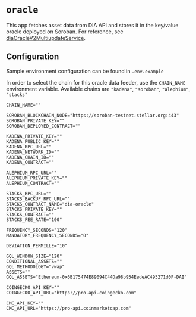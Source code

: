 # `oracle`

This app fetches asset data from DIA API and stores it in the key/value oracle deployed on Soroban. For reference, see [diaOracleV2MultiupdateService](https://github.com/diadata-org/diadata/tree/master/cmd/blockchain/ethereum/diaOracleV2MultiupdateService>).

## Configuration

Sample environment configuration can be found in `.env.example`

In order to select the chain for this oracle data feeder, use the `CHAIN_NAME` environment variable. Available chains are `"kadena"`, `"soroban"`, `"alephium"`, `"stacks"`

```properties
CHAIN_NAME=""

SOROBAN_BLOCKCHAIN_NODE="https://soroban-testnet.stellar.org:443"
SOROBAN_PRIVATE_KEY=""
SOROBAN_DEPLOYED_CONTRACT=""

KADENA_PRIVATE_KEY=""
KADENA_PUBLIC_KEY=""
KADENA_RPC_URL=""
KADENA_NETWORK_ID=""
KADENA_CHAIN_ID=""
KADENA_CONTRACT=""

ALEPHIUM_RPC_URL=""
ALEPHIUM_PRIVATE_KEY=""
ALEPHIUM_CONTRACT=""

STACKS_RPC_URL=""
STACKS_BACKUP_RPC_URL=""
STACKS_CONTRACT_NAME="dia-oracle"
STACKS_PRIVATE_KEY=""
STACKS_CONTRACT=""
STACKS_FEE_RATE="100"

FREQUENCY_SECONDS="120"
MANDATORY_FREQUENCY_SECONDS="0"

DEVIATION_PERMILLE="10"

GQL_WINDOW_SIZE="120"
CONDITIONAL_ASSETS=""
GQL_METHODOLOGY="vwap"
ASSETS=""
GQL_ASSETS="Ethereum-0x6B175474E89094C44Da98b954EedeAC495271d0F-DAI"

COINGECKO_API_KEY=""
COINGECKO_API_URL="https://pro-api.coingecko.com"

CMC_API_KEY=""
CMC_API_URL="https://pro-api.coinmarketcap.com"
```
